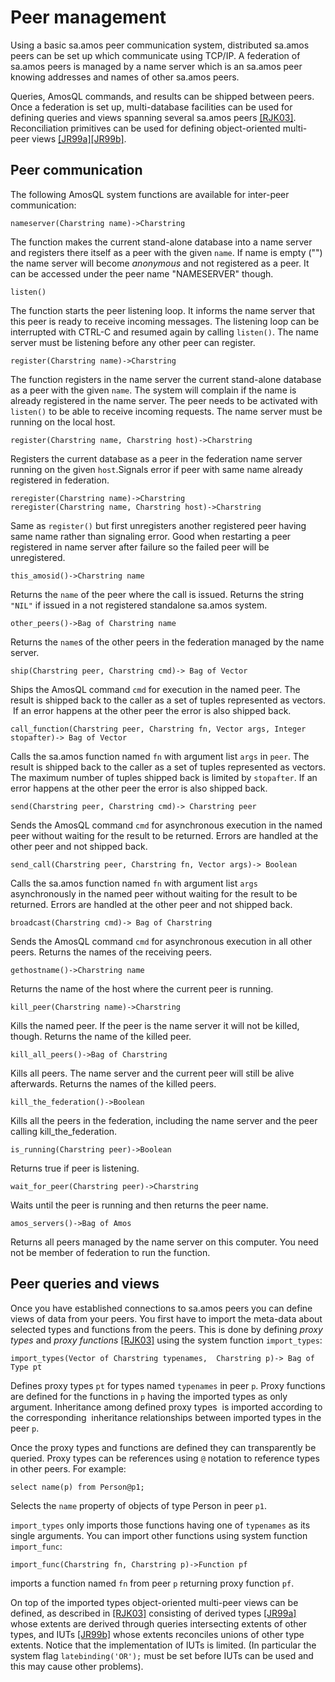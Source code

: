 # Peer management

Using a basic sa.amos peer communication system, distributed sa.amos peers can be set up which communicate using TCP/IP. A federation of sa.amos peers is managed by a name server which is an sa.amos peer knowing addresses and names of other sa.amos peers.

Queries, AmosQL commands, and results can be shipped between peers. Once a federation is set up, multi-database facilities can be used for defining queries and views spanning several sa.amos peers [\[RJK03\]](#RJK03). Reconciliation primitives can be used for defining object-oriented multi-peer views [\[JR99a\]](#JR99a)[\[JR99b\]](#JR99b).

## Peer communication

The following AmosQL system functions are available for inter-peer communication:

`nameserver(Charstring name)->Charstring`

The function makes the current stand-alone database into a name server and registers there itself as a peer with the given `name`. If name is empty ("") the name server will become *anonymous* and not registered as a peer. It can be accessed under the peer name "NAMESERVER" though.

`listen()`

 The function starts the peer listening loop. It informs the name server that this peer is ready to receive incoming messages. The listening loop can be interrupted with CTRL-C and resumed again by calling `listen()`. The name server must be listening before any other peer can register.

`register(Charstring name)->Charstring`

The function registers in the name server the current stand-alone database as a peer with the given `name`. The system will complain if the name is already registered in the name server. The peer needs to be activated with `listen()` to be able to receive incoming requests. The name server must be running on the local host.

`register(Charstring name, Charstring host)->Charstring`

Registers the current database as a peer in the federation name server
running on the given `host`.Signals error if peer with same name already registered in federation.

```
reregister(Charstring name)->Charstring
reregister(Charstring name, Charstring host)->Charstring
```

Same as `register()` but first unregisters another registered peer having same name rather than signaling error. Good when restarting a peer registered in name server after failure so the failed peer will be unregistered.  

`this_amosid()->Charstring name`

Returns the `name` of the peer where the call is issued. Returns the string `"NIL"` if issued in a not registered standalone sa.amos system.

`other_peers()->Bag of Charstring name`

Returns the `name`s of the other peers in the federation managed by the name server.

`ship(Charstring peer, Charstring cmd)-> Bag of Vector`

 Ships the AmosQL command `cmd` for execution in the named peer. The result is shipped back to the caller as a set of tuples represented as vectors.  If an error happens at the other peer the error is also shipped back.

`call_function(Charstring peer, Charstring fn, Vector args, Integer stopafter)-> Bag of Vector`

 Calls the sa.amos function named `fn` with argument list `args` in `peer`. The result is shipped back to the caller as a set of tuples represented as vectors. The maximum number of tuples shipped back is limited by `stopafter`. If an error happens at the other peer the error is also shipped back.

`send(Charstring peer, Charstring cmd)-> Charstring peer`

Sends the AmosQL command `cmd` for asynchronous execution in the named peer without waiting for the result to be returned. Errors are handled at the other peer and not shipped back.

`send_call(Charstring peer, Charstring fn, Vector args)-> Boolean`

 Calls the sa.amos function named `fn` with argument list `args` asynchronously in the named peer without waiting for the result to be returned. Errors are handled at the other peer and not shipped back.

`broadcast(Charstring cmd)-> Bag of Charstring`

Sends the AmosQL command `cmd` for asynchronous execution in all other peers. Returns the names of the receiving peers.

`gethostname()->Charstring name`

 Returns the name of the host where the current peer is running.

`kill_peer(Charstring name)->Charstring`

Kills the named peer. If the peer is the name server it will not be killed, though. Returns the name of the killed peer.

`kill_all_peers()->Bag of Charstring`

Kills all peers. The name server and the current peer will still be alive afterwards. Returns the names of the killed peers.

`kill_the_federation()->Boolean`

Kills all the peers in the federation, including the name server and the peer calling kill_the_federation.

`is_running(Charstring peer)->Boolean`

Returns true if peer is listening.

`wait_for_peer(Charstring peer)->Charstring`

Waits until the peer is running and then returns the peer name.

`amos_servers()->Bag of Amos`

Returns all peers managed by the name server on this computer. You need not be member of federation to run the function.

## Peer queries and views

Once you have established connections to sa.amos peers you can define views of data from your peers. You first have to import the meta-data about selected types and functions from the peers. This is done by defining *proxy types* and *proxy functions* [\[RJK03\]](#RJK03) using the system function `import_types`:

`import_types(Vector of Charstring typenames,  Charstring p)-> Bag of Type pt`

Defines proxy types `pt` for types named `typenames` in peer `p`. Proxy functions are defined for the functions in `p` having the imported types as only argument. Inheritance among defined proxy types  is imported according to the corresponding  inheritance relationships between imported types in the peer `p`.

Once the proxy types and functions are defined they can transparently be queried. Proxy types can be references using `@` notation to reference types in other peers. For example:

`select name(p) from Person@p1;`

Selects the `name` property of objects of type Person in peer `p1`.

`import_types` only imports those functions having one of `typenames` as its single arguments. You can import other functions using system function `import_func`:

`import_func(Charstring fn, Charstring p)->Function pf`

imports a function named `fn` from peer `p` returning proxy function `pf`.

On top of the imported types object-oriented multi-peer views can be defined, as described in [\[RJK03\]](#RJK03) consisting of derived types [\[JR99a\]](#JR99a) whose extents are derived through queries intersecting extents of other types, and IUTs [\[JR99b\]](#JR99b) whose extents reconciles unions of other type extents. Notice that the implementation of IUTs is limited. (In particular the system flag `latebinding('OR');` must be set before IUTs can be used and this may cause other problems).

